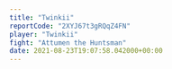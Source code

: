 ```yaml
---
title: "Twinkii"
reportCode: "2XYJ67t3gRQqZ4FN"
player: "Twinkii"
fight: "Attumen the Huntsman"
date: 2021-08-23T19:07:58.042000+00:00
---
```

